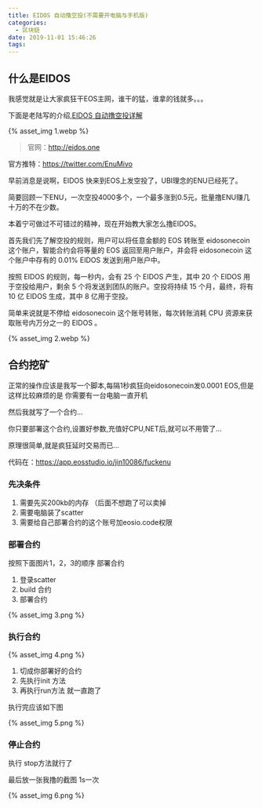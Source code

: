 ```yaml
---
title: EIDOS 自动撸空投(不需要开电脑与手机版)
categories:
  - 区块链
date: 2019-11-01 15:46:26
tags:
---
```


## 什么是EIDOS

我感觉就是让大家疯狂干EOS主网，谁干的猛，谁拿的钱就多。。。

下面是老陆写的介绍,[EIDOS 自动撸空投详解](https://mp.weixin.qq.com/s/ep4HdVFc1AvOMTYkpJMuUg)

{% asset_img 1.webp  %}

>官网：http://eidos.one

官方推特：https://twitter.com/EnuMivo

早前消息是说啊，EIDOS 快来到EOS上发空投了，UBI理念的ENU已经死了。

简要回顾一下ENU，一次空投4000多个，一个最多涨到0.5元，批量撸ENU赚几十万的不在少数。

本着宁可做过不可错过的精神，现在开始教大家怎么撸EIDOS。


首先我们先了解空投的规则，用户可以将任意金额的 EOS 转账至 eidosonecoin 这个账户，智能合约会将等量的 EOS 返回至用户账户，并会将 eidosonecoin 这个账户中存有的 0.01% EIDOS 发送到用户账户中。 

按照 EIDOS 的规则，每一秒内，会有 25 个 EIDOS 产生，其中 20 个 EIDOS 用于空投给用户，剩余 5 个将发送到团队的账户。空投将持续 15 个月，最终，将有 10 亿 EIDOS 生成，其中 8 亿用于空投。

简单来说就是不停给 eidosonecoin 这个账号转账，每次转账消耗 CPU 资源来获取账号内万分之一的 EIDOS 。

{% asset_img 2.webp  %}

## 合约挖矿

正常的操作应该是我写一个脚本,每隔1秒疯狂向eidosonecoin发0.0001 EOS,但是这样比较麻烦的是 你需要有一台电脑一直开机

然后我就写了一个合约...

你只要部署这个合约,设置好参数,充值好CPU,NET后,就可以不用管了...

原理很简单,就是疯狂延时交易而已...

代码在：https://app.eosstudio.io/jin10086/fuckenu

### 先决条件

1. 需要先买200kb的内存 （后面不想跑了可以卖掉
2. 需要电脑装了scatter 
3. 需要给自己部署合约的这个账号加eosio.code权限

### 部署合约

按照下面图片1，2，3的顺序 部署合约

1. 登录scatter
2. build 合约
3. 部署合约

{% asset_img 3.png  %}

### 执行合约

{% asset_img 4.png  %}


1. 切成你部署好的合约
2. 先执行init 方法
3. 再执行run方法 就一直跑了

执行完应该如下图

{% asset_img 5.png  %}


### 停止合约

执行 stop方法就行了


最后放一张我撸的截图 1s一次

{% asset_img 6.png  %}


